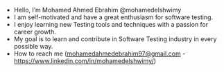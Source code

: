 -  Hello, I’m Mohamed Ahmed Ebrahim @mohamedelshwimy
-  I am self-motivated and have a great enthusiasm for software testing.
-  I enjoy learning new Testing tools and techniques with a passion for career growth.
-  My goal is to learn and contribute in Software Testing industry in every possible way.
-  How to reach me (mohamedahmedebrahim97@gmail.com - https://www.linkedin.com/in/mohamedelshwimy/) 

<!---
mohamedelshwimy/mohamedelshwimy is a ✨ special ✨ repository because its `README.md` (this file) appears on your GitHub profile.
You can click the Preview link to take a look at your changes.
--->
